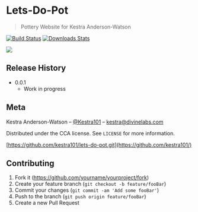 # Lets-Do-Pot 
> Pottery Website for Kestra Anderson-Watson

[![Build Status][travis-image]][travis-url]
[![Downloads Stats][npm-downloads]][npm-url]


![](header.png)


## Release History

* 0.0.1
    * Work in progress

## Meta

Kestra Anderson-Watson – [@Kestra101](https://twitter.com/kestra101) – kestra@divinelabs.com

Distributed under the CCA license. See ``LICENSE`` for more information.

[https://github.com/kestra101/lets-do-pot.git](https://github.com/kestra101/)

## Contributing

1. Fork it (<https://github.com/yourname/yourproject/fork>)
2. Create your feature branch (`git checkout -b feature/fooBar`)
3. Commit your changes (`git commit -am 'Add some fooBar'`)
4. Push to the branch (`git push origin feature/fooBar`)
5. Create a new Pull Request

<!-- Markdown link & img dfn's -->
[npm-image]: https://img.shields.io/npm/v/datadog-metrics.svg?style=flat-square
[npm-url]: https://npmjs.org/package/datadog-metrics
[npm-downloads]: https://img.shields.io/npm/dm/datadog-metrics.svg?style=flat-square
[travis-image]: https://img.shields.io/travis/dbader/node-datadog-metrics/master.svg?style=flat-square
[travis-url]: https://travis-ci.org/dbader/node-datadog-metrics
[wiki]: https://github.com/yourname/yourproject/wiki
